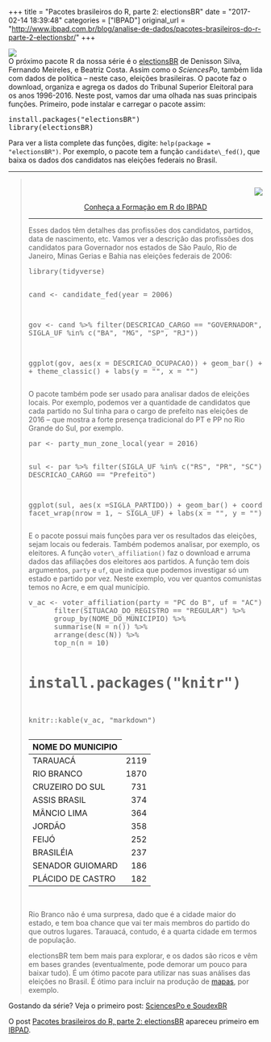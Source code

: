+++
title = "Pacotes brasileiros do R, parte 2: electionsBR"
date = "2017-02-14 18:39:48"
categories = ["IBPAD"]
original_url = "http://www.ibpad.com.br/blog/analise-de-dados/pacotes-brasileiros-do-r-parte-2-electionsbr/"
+++

<p>
<img class="alignleft" src="https://i0.wp.com/i.imgur.com/8oS3gxW.png?resize=144%2C108" data-recalc-dims="1" /><br />
O próximo pacote R da nossa série é o
<a href="https://github.com/silvadenisson/electionsBR" target="_blank">electionsBR</a>
de Denisson Silva, Fernando Meireles, e Beatriz Costa. Assim como
o <em>SciencesPo</em>, também lida com dados de política – neste caso,
eleições brasileiras. O pacote faz o download, organiza e agrega os
dados do Tribunal Superior Eleitoral para os anos 1996-2016. Neste post,
vamos dar uma olhada nas suas principais funções. Primeiro, pode
instalar e carregar o pacote assim:
</p>
<pre class="crayon-plain-tag">install.packages(&quot;electionsBR&quot;)
library(electionsBR)</pre>
<p>
Para ver a lista complete das funções, digite: <code>help(package =
"electionsBR")</code>. Por exemplo, o pacote tem a função
<code>candidate\_fed()</code>, que baixa os dados dos candidatos nas
eleições federais no Brasil.
</p>
<hr />
<blockquote>
<p style="text-align: right;">
<a href="http://www.ibpad.com.br/blog/formacao-em-r/" target="_blank"><br />
</a><a href="http://www.ibpad.com.br/blog/formacao-em-r/" target="_blank"><img data-attachment-id="4138" data-permalink="http://www.ibpad.com.br/nossos-cursos/formacao-em-r/attachment/vitrine-r/" data-orig-file="https://i2.wp.com/www.ibpad.com.br/wp-content/uploads/2017/02/Vitrine-R.png?fit=1225%2C1134" data-orig-size="1225,1134" data-comments-opened="1" data-image-meta="{&quot;aperture&quot;:&quot;0&quot;,&quot;credit&quot;:&quot;&quot;,&quot;camera&quot;:&quot;&quot;,&quot;caption&quot;:&quot;&quot;,&quot;created_timestamp&quot;:&quot;0&quot;,&quot;copyright&quot;:&quot;&quot;,&quot;focal_length&quot;:&quot;0&quot;,&quot;iso&quot;:&quot;0&quot;,&quot;shutter_speed&quot;:&quot;0&quot;,&quot;title&quot;:&quot;&quot;,&quot;orientation&quot;:&quot;0&quot;}" data-image-title="Vitrine Formação em R" data-image-description="" data-medium-file="https://i2.wp.com/www.ibpad.com.br/wp-content/uploads/2017/02/Vitrine-R.png?fit=260%2C241" data-large-file="https://i2.wp.com/www.ibpad.com.br/wp-content/uploads/2017/02/Vitrine-R.png?fit=900%2C833" class="aligncenter wp-image-4138 size-medium" src="https://i2.wp.com/www.ibpad.com.br/wp-content/uploads/2017/02/Vitrine-R.png?resize=260%2C241" srcset="https://i2.wp.com/www.ibpad.com.br/wp-content/uploads/2017/02/Vitrine-R.png?resize=260%2C241 260w, https://i2.wp.com/www.ibpad.com.br/wp-content/uploads/2017/02/Vitrine-R.png?resize=768%2C711 768w, https://i2.wp.com/www.ibpad.com.br/wp-content/uploads/2017/02/Vitrine-R.png?resize=1024%2C948 1024w, https://i2.wp.com/www.ibpad.com.br/wp-content/uploads/2017/02/Vitrine-R.png?resize=100%2C93 100w, https://i2.wp.com/www.ibpad.com.br/wp-content/uploads/2017/02/Vitrine-R.png?w=1225 1225w" sizes="(max-width: 260px) 100vw, 260px" data-recalc-dims="1" /></a>
</p>
<p style="text-align: center;">
<a href="http://www.ibpad.com.br/blog/formacao-em-r/" target="_blank">Conheça
a Formação em R do IBPAD</a>
</p>
<hr />
<p>
Esses dados têm detalhes das profissões dos candidatos, partidos, data
de nascimento, etc. Vamos ver a descrição das profissões dos candidatos
para Governador nos estados de São Paulo, Rio de Janeiro, Minas Gerias e
Bahia nas eleições federais de 2006:
</p>
<pre class="crayon-plain-tag">library(tidyverse)

cand &lt;- candidate_fed(year = 2006)

gov &lt;- cand %&gt;% 
  filter(DESCRICAO_CARGO == &quot;GOVERNADOR&quot;,
         SIGLA_UF %in% c(&quot;BA&quot;, &quot;MG&quot;, &quot;SP&quot;, &quot;RJ&quot;))


ggplot(gov, aes(x = DESCRICAO_OCUPACAO)) +
  geom_bar() +
  coord_flip() +
  theme_classic() +
  labs(y = &quot;&quot;, x = &quot;&quot;)</pre>
<p>
<img src="https://i1.wp.com/www.ibpad.com.br/wp-content/uploads/2017/02/electionsBR_2.png?w=900" alt="" data-recalc-dims="1" /><br />
O pacote também pode ser usado para analisar dados de eleições locais.
Por exemplo, podemos ver a quantidade de candidatos que cada partido no
Sul tinha para o cargo de prefeito nas eleições de 2016 – que mostra a
forte presença tradicional do PT e PP no Rio Grande do Sul, por exemplo.
</p>
<pre class="crayon-plain-tag">par &lt;- party_mun_zone_local(year = 2016)

sul &lt;- par %&gt;% 
  filter(SIGLA_UF %in% c(&quot;RS&quot;, &quot;PR&quot;, &quot;SC&quot;),
         DESCRICAO_CARGO == &quot;Prefeito&quot;)


ggplot(sul, aes(x =SIGLA_PARTIDO)) +
  geom_bar() +
  coord_flip() +
  facet_wrap(nrow = 1, ~ SIGLA_UF) +
  labs(x = &quot;&quot;, y = &quot;&quot;)</pre>
<p>
<img src="https://i0.wp.com/www.ibpad.com.br/wp-content/uploads/2017/02/parties_electionsBR.png?w=900" alt="" data-recalc-dims="1" /><br />
E o pacote possui mais funções para ver os resultados das eleições,
sejam locais ou federais. Também podemos analisar, por exemplo, os
eleitores. A função <code>voter\_affiliation()</code> faz o download e
arruma dados das afiliações dos eleitores aos partidos. A função tem
dois argumentos, <code>party</code> e <code>uf</code>, que indica
que podemos investigar só um estado e partido por vez. Neste exemplo,
vou ver quantos comunistas temos no Acre, e em qual município.
</p>
<pre class="crayon-plain-tag">v_ac &lt;- voter_affiliation(party = &quot;PC do B&quot;, uf = &quot;AC&quot;) %&gt;% 
      filter(SITUACAO_DO_REGISTRO == &quot;REGULAR&quot;) %&gt;% 
      group_by(NOME_DO_MUNICIPIO) %&gt;% 
      summarise(N = n()) %&gt;%
      arrange(desc(N)) %&gt;% 
      top_n(n = 10)

# install.packages(&quot;knitr&quot;)
knitr::kable(v_ac, &quot;markdown&quot;)</pre>
<p>
</p>
<table>
<thead>
<tr class="header">
<th align="left">
NOME DO MUNICIPIO
</th>
</tr>
</thead>
<tbody>
<tr class="odd">
<td align="left">
TARAUACÁ
</td>
<td align="right">
2119
</td>
</tr>
<tr class="even">
<td align="left">
RIO BRANCO
</td>
<td align="right">
1870
</td>
</tr>
<tr class="odd">
<td align="left">
CRUZEIRO DO SUL
</td>
<td align="right">
731
</td>
</tr>
<tr class="even">
<td align="left">
ASSIS BRASIL
</td>
<td align="right">
374
</td>
</tr>
<tr class="odd">
<td align="left">
MÂNCIO LIMA
</td>
<td align="right">
364
</td>
</tr>
<tr class="even">
<td align="left">
JORDÃO
</td>
<td align="right">
358
</td>
</tr>
<tr class="odd">
<td align="left">
FEIJÓ
</td>
<td align="right">
252
</td>
</tr>
<tr class="even">
<td align="left">
BRASILÉIA
</td>
<td align="right">
237
</td>
</tr>
<tr class="odd">
<td align="left">
SENADOR GUIOMARD
</td>
<td align="right">
186
</td>
</tr>
<tr class="even">
<td align="left">
PLÁCIDO DE CASTRO
</td>
<td align="right">
182
</td>
</tr>
</tbody>
</table>
<p>
 
</p>
<p>
Rio Branco não é uma surpresa, dado que é a cidade maior do estado, e
tem boa chance que vai ter mais membros do partido do que outros
lugares. Tarauacá, contudo, é a quarta cidade em termos de população.
</p>
<p>
electionsBR tem bem mais para explorar, e os dados são ricos e vêm em
bases grandes (eventualmente, pode demorar um pouco para baixar tudo). É
um ótimo pacote para utilizar nas suas análises das eleições no Brasil.
É ótimo para incluir na produção de
<a href="http://robertmyles.github.io/ElectionsBR.html" target="_blank">mapas</a>,
por exemplo.
</p>
</blockquote>
<p>
Gostando da série? Veja o primeiro post:
<a href="http://www.ibpad.com.br/blog/analise-de-dados/pacotes-brasileiros-do-r-parte-1-sciencespo-e-soundexbr-do-daniel-marcelino/" target="_blank">SciencesPo
e SoudexBR</a>
</p>
<p>
O post
<a rel="nofollow" href="http://www.ibpad.com.br/blog/analise-de-dados/pacotes-brasileiros-do-r-parte-2-electionsbr/">Pacotes
brasileiros do R, parte 2: electionsBR</a> apareceu primeiro em
<a rel="nofollow" href="http://www.ibpad.com.br">IBPAD</a>.
</p>

